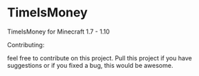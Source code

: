 # TimeIsMoney
TimeIsMoney for Minecraft 1.7 - 1.10

Contributing:

feel free to contribute on this project.
Pull this project if you have suggestions or if you fixed a bug, this would be awesome.
